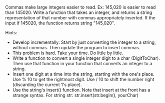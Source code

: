 Commas make large integers easier to read. Ex: 145,020 is easier to read than 145020. Write a function that takes an integer, and returns a string representation of that number with commas appropriately inserted. If the input if 145020, the function returns string "145,020".

Hints:
* Develop incrementally: Start by just converting the integer to a string, without commas. Then update the program to insert commas.
* This problem is hard. Take your time. Do little by little.
* Write a function to convert a single integer digit to a char (DigitToChar). Then use that function in your function that converts an integer to a string.
* Insert one digit at a time into the string, starting with the one's place. Use % 10 to get the rightmost digit. Use / 10 to shift the number right (discarding the current 1's place).
* Use the string's insert() function. Note that insert at the front has a strange syntax. For string str: str.insert(str.begin(), yourChar)